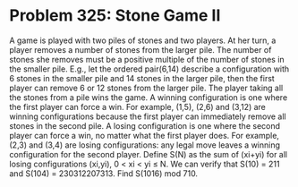 # Problem 325: Stone Game II
A game is played with two piles of stones and two players. At her turn,
a player removes a number of stones from the larger pile. The number of
stones she removes must be a positive multiple of the number of stones
in the smaller pile. E.g., let the ordered pair(6,14) describe a
configuration with 6 stones in the smaller pile and 14 stones in the
larger pile, then the first player can remove 6 or 12 stones from the
larger pile. The player taking all the stones from a pile wins the game.
A winning configuration is one where the first player can force a win.
For example, (1,5), (2,6) and (3,12) are winning configurations because
the first player can immediately remove all stones in the second pile. A
losing configuration is one where the second player can force a win, no
matter what the first player does. For example, (2,3) and (3,4) are
losing configurations: any legal move leaves a winning configuration for
the second player. Define S(N) as the sum of (xi+yi) for all losing
configurations (xi,yi), 0 &lt; xi &lt; yi ≤ N. We can verify that S(10)
= 211 and S(104) = 230312207313. Find S(1016) mod 710.

